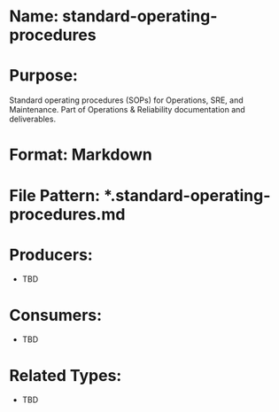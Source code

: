 # Name: standard-operating-procedures

# Purpose:
Standard operating procedures (SOPs) for Operations, SRE, and Maintenance. Part of Operations & Reliability documentation and deliverables.

# Format: Markdown

# File Pattern: *.standard-operating-procedures.md

# Producers:
- TBD

# Consumers:
- TBD

# Related Types:
- TBD
